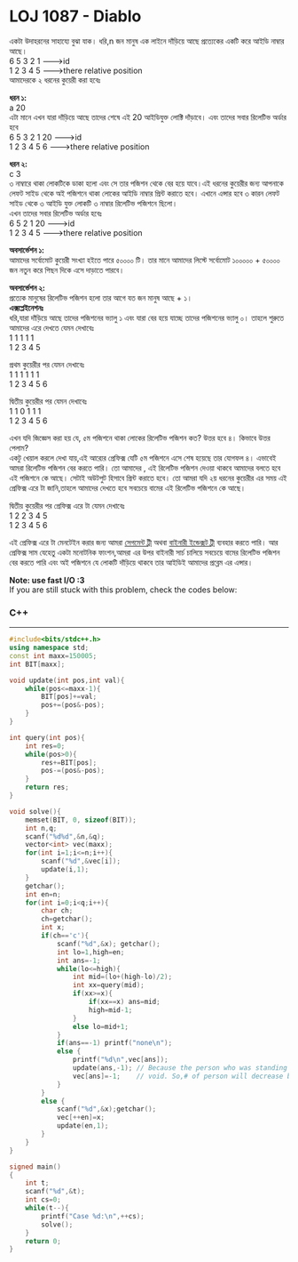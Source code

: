 # LOJ 1087 - Diablo
একটা উদাহরনের সাহায্যে বুঝা যাক। ধরি,n জন মানুষ এক লাইনে দাঁড়িয়ে আছে প্রত্যেকের একটি করে আইডি নাম্বার আছে।  
6 5 3 2 1 --->id  
1 2 3 4 5 --->there relative position  
আমাদেরকে ২ ধরনের কুয়েরী করা হবেঃ  

**ধরন ১:**  
a 20  
এটা মানে এখন যারা দাঁড়িয়ে আছে তাদের শেষে এই 20 আইডিযুক্ত লোক্টি দাঁড়াবে। এবং তাদের সবার রিলেটিভ অর্ডার হবে   
6 5 3 2 1 20 --->id  
1 2 3 4 5 6  --->there relative position  

**ধরন ২:**  
c 3  
৩ নাম্বারে থাকা লোকটিকে ডাকা হলো এবং সে তার পজিশন থেকে বের হয়ে যাবে।এই ধরনের কুয়েরীর জন্য আপনাকে লেফট সাইড থেকে অই পজিশনে থাকা লোকের আইডি নাম্বার প্রিন্ট করাতে হবে। এখানে এন্সার হবে ৩ কারন লেফট সাইড থেকে ৩ আইডি যুক্ত লোকটি ৩ নাম্বার রিলেটিভ পজিশনে ছিলো।  
এখন তাদের সবার রিলেটিভ অর্ডার হবেঃ  
6 5 2 1 20 --->id  
1 2 3 4 5  --->there relative position  


**অবসার্ভেশন ১:**  
আমাদের সর্বোমোট কুয়েরী সংখ্যা হইতে পারে ৫০০০০ টি। তার মানে আমাদের লিস্টে সর্বোমোট ১০০০০০ + ৫০০০০ জন নতুন করে পিছন দিকে এসে দাড়াতে পারবে।  

**অবসার্ভেশন ২:**  
প্রত্যেক মানুষের রিলেটিভ পজিশন হলো তার আগে যত জন মানুষ আছে + ১।  
**এক্সপ্লেইনেশনঃ**  
ধরি,যারা দাঁড়িয়ে আছে তাদের পজিশনের ভ্যালু ১ এবং যারা বের হয়ে যাচ্ছে তাদের পজিশনের ভ্যালু ০। তাহলে শুরুতে আমাদের এরে দেখতে যেমন দেখাবেঃ  
1 1 1 1 1  
1 2 3 4 5  

প্রথম কুয়েরীর পর যেমন দেখাবেঃ  
1 1 1 1 1 1  
1 2 3 4 5 6  

দ্বিতীয় কুয়েরীর পর যেমন দেখাবেঃ  
1 1 0 1 1 1  
1 2 3 4 5 6  

এখন যদি জিজ্ঞেস করা হয় যে, ৫ম পজিশনে থাকা লোকের রিলেটিভ পজিশন কত? উত্তর হবে ৪। কিভাবে উত্তর পেলাম?  
একটু খেয়াল করলে দেখা যায়,এই আর‍্যের প্রেফিক্স যেটি ৫ম পজিশনে এসে শেষ হয়েছে তার যোগফল ৪। এভাবেই আমরা রিলেটিভ পজিশন বের করতে পারি। তো আমাদের , এই রিলেটিভ পজিশন দেওয়া   থাকবে আমাদের বলতে হবে এই পজিশনে কে আছে। সেটাই অউটপুট হিসাবে প্রিন্ট করাতে হবে। তো আমরা যদি ২য় ধরনের কুয়েরীর এর সময় এই প্রেফিক্স এরে টা জানি,তাহলে আমাদের দেখতে হবে   সবচেয়ে বামের এই রিলেটিভ পজিশনে কে আছে।  

দ্বিতীয় কুয়েরীর পর প্রেফিক্স এরে টা যেমন দেখাবেঃ  
1 2 2 3 4 5  
1 2 3 4 5 6  

এই প্রেফিক্স এরে টা মেনটেইন করার জন্য আমরা [সেগমেন্ট ট্রী](https://cp-algorithms.com/data_structures/segment_tree.html) অথবা [বাইনারী ইন্ডেক্সট ট্রী](https://www.youtube.com/watch?v=CWDQJGaN1gY&t=447s) ব্যবহার করতে পারি। আর প্রেফিক্স সাম যেহেতু একটা মনোটনিক ফাংশন,আমরা এর উপর বাইনারী সার্চ চালিয়ে   সবচেয়ে বামের রিলেটিভ পজিশন বের করতে পারি এবং অই পজিশনে যে লোকটি দাঁড়িয়ে থাকবে তার আইডিই আমাদের প্রব্লেম এর এন্সার।  

**Note: use fast I/O :3**  
If you are still stuck with this problem, check the codes below:  

### C++
-----
```cpp  
#include<bits/stdc++.h>
using namespace std;
const int maxx=150005;
int BIT[maxx];

void update(int pos,int val){
    while(pos<=maxx-1){
        BIT[pos]+=val;
        pos+=(pos&-pos);
    }
}

int query(int pos){
    int res=0;
    while(pos>0){
        res+=BIT[pos];
        pos-=(pos&-pos);
    }
    return res;
}

void solve(){
    memset(BIT, 0, sizeof(BIT));
    int n,q;
    scanf("%d%d",&n,&q);
    vector<int> vec(maxx);
    for(int i=1;i<=n;i++){
        scanf("%d",&vec[i]);
        update(i,1);
    }
    getchar();
    int en=n;
    for(int i=0;i<q;i++){
        char ch;
        ch=getchar();
        int x;
        if(ch=='c'){
            scanf("%d",&x); getchar();
            int lo=1,high=en;
            int ans=-1;
            while(lo<=high){
                int mid=(lo+(high-lo)/2);
                int xx=query(mid);
                if(xx>=x){
                    if(xx==x) ans=mid;
                    high=mid-1;
                }
                else lo=mid+1;
            }
            if(ans==-1) printf("none\n");
            else {
                printf("%d\n",vec[ans]);
                update(ans,-1); // Because the person who was standing at that ans position will come out and leave that position
                vec[ans]=-1;    // void. So,# of person will decrease by 1.
            }
        }
        else {
            scanf("%d",&x);getchar();
            vec[++en]=x;
            update(en,1);
        }
    }
}

signed main()
{
    int t;
    scanf("%d",&t);
    int cs=0;
    while(t--){
        printf("Case %d:\n",++cs);
        solve();
    }
    return 0;
}
```